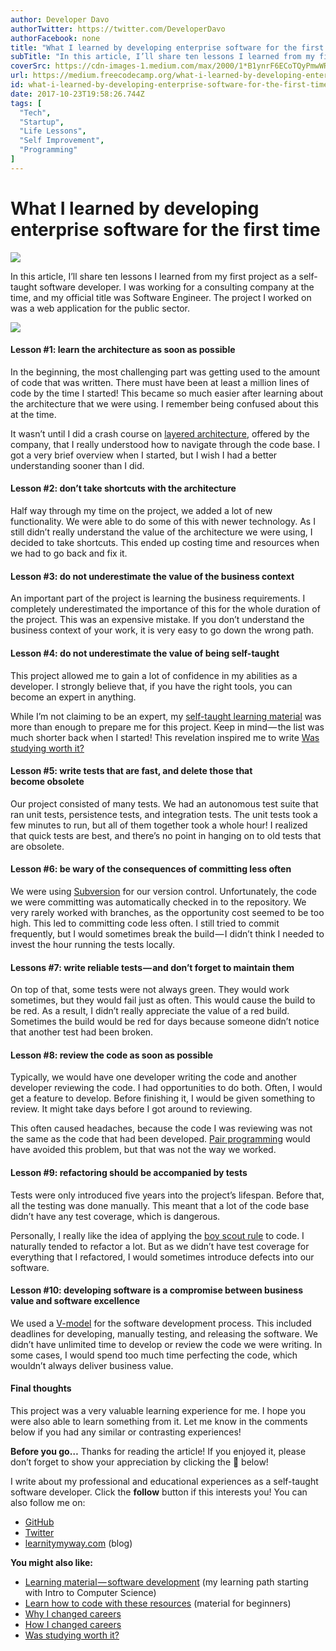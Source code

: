 ```yaml
---
author: Developer Davo
authorTwitter: https://twitter.com/DeveloperDavo
authorFacebook: none
title: "What I learned by developing enterprise software for the first time"
subTitle: "In this article, I’ll share ten lessons I learned from my first project as a self-taught software developer. I was working for a consulti..."
coverSrc: https://cdn-images-1.medium.com/max/2000/1*B1ynrF6ECoTQyPmwWRAxag.jpeg
url: https://medium.freecodecamp.org/what-i-learned-by-developing-enterprise-software-for-the-first-time-d630481ce6eb
id: what-i-learned-by-developing-enterprise-software-for-the-first-time-d630481ce6eb
date: 2017-10-23T19:58:26.744Z
tags: [
  "Tech",
  "Startup",
  "Life Lessons",
  "Self Improvement",
  "Programming"
]
---
```

# What I learned by developing enterprise software for the first time







![](https://cdn-images-1.medium.com/max/2000/1*B1ynrF6ECoTQyPmwWRAxag.jpeg)







In this article, I’ll share ten lessons I learned from my first project as a self-taught software developer. I was working for a consulting company at the time, and my official title was Software Engineer. The project I worked on was a web application for the public sector.



![](https://cdn-images-1.medium.com/max/1600/1*VpK-vWZYaEb4HFlNfXLUQg.png)



#### Lesson #1: learn the architecture as soon as possible

In the beginning, the most challenging part was getting used to the amount of code that was written. There must have been at least a million lines of code by the time I started! This became so much easier after learning about the architecture that we were using. I remember being confused about this at the time.

It wasn’t until I did a crash course on [layered architecture](https://en.wikipedia.org/wiki/Multitier_architecture), offered by the company, that I really understood how to navigate through the code base. I got a very brief overview when I started, but I wish I had a better understanding sooner than I did.

#### Lesson #2: don’t take shortcuts with the architecture

Half way through my time on the project, we added a lot of new functionality. We were able to do some of this with newer technology. As I still didn’t really understand the value of the architecture we were using, I decided to take shortcuts. This ended up costing time and resources when we had to go back and fix it.

#### Lesson #3: do not underestimate the value of the business context

An important part of the project is learning the business requirements. I completely underestimated the importance of this for the whole duration of the project. This was an expensive mistake. If you don’t understand the business context of your work, it is very easy to go down the wrong path.

#### Lesson #4: do not underestimate the value of being self-taught

This project allowed me to gain a lot of confidence in my abilities as a developer. I strongly believe that, if you have the right tools, you can become an expert in anything.

While I’m not claiming to be an expert, my [self-taught learning material](http://learnitmyway.com/2016/11/11/learning-material-software-development/) was more than enough to prepare me for this project. Keep in mind — the list was much shorter back when I started! This revelation inspired me to write [Was studying worth it?](http://learnitmyway.com/2016/10/12/was-studying-worth-it/)

#### Lesson #5: write tests that are fast, and delete those that become obsolete

Our project consisted of many tests. We had an autonomous test suite that ran unit tests, persistence tests, and integration tests. The unit tests took a few minutes to run, but all of them together took a whole hour! I realized that quick tests are best, and there’s no point in hanging on to old tests that are obsolete.

#### Lesson #6: be wary of the consequences of committing less often

We were using [Subversion](https://subversion.apache.org/) for our version control. Unfortunately, the code we were committing was automatically checked in to the repository. We very rarely worked with branches, as the opportunity cost seemed to be too high. This led to committing code less often. I still tried to commit frequently, but I would sometimes break the build — I didn’t think I needed to invest the hour running the tests locally.

#### Lessons #7: write reliable tests — and don’t forget to maintain them

On top of that, some tests were not always green. They would work sometimes, but they would fail just as often. This would cause the build to be red. As a result, I didn’t really appreciate the value of a red build. Sometimes the build would be red for days because someone didn’t notice that another test had been broken.

#### Lesson #8: review the code as soon as possible

Typically, we would have one developer writing the code and another developer reviewing the code. I had opportunities to do both. Often, I would get a feature to develop. Before finishing it, I would be given something to review. It might take days before I got around to reviewing.

This often caused headaches, because the code I was reviewing was not the same as the code that had been developed. [Pair programming](https://en.wikipedia.org/wiki/Pair_programming) would have avoided this problem, but that was not the way we worked.

#### Lesson #9: refactoring should be accompanied by tests

Tests were only introduced five years into the project’s lifespan. Before that, all the testing was done manually. This meant that a lot of the code base didn’t have any test coverage, which is dangerous.

Personally, I really like the idea of applying the [boy scout rule](http://programmer.97things.oreilly.com/wiki/index.php/The_Boy_Scout_Rule) to code. I naturally tended to refactor a lot. But as we didn’t have test coverage for everything that I refactored, I would sometimes introduce defects into our software.

#### Lesson #10: developing software is a compromise between business value and software excellence

We used a [V-model](https://en.wikipedia.org/wiki/V-Model) for the software development process. This included deadlines for developing, manually testing, and releasing the software. We didn’t have unlimited time to develop or review the code we were writing. In some cases, I would spend too much time perfecting the code, which wouldn’t always deliver business value.

#### Final thoughts

This project was a very valuable learning experience for me. I hope you were also able to learn something from it. Let me know in the comments below if you had any similar or contrasting experiences!

**Before you go…** Thanks for reading the article! If you enjoyed it, please don’t forget to show your appreciation by clicking the 👏 below!

I write about my professional and educational experiences as a self-taught software developer. Click the **follow** button if this interests you! You can also follow me on:

*   [GitHub](https://github.com/DeveloperDavo)
*   [Twitter](https://twitter.com/DeveloperDavo)
*   [learnitymyway.com](http://learnitmyway.com) (blog)

**You might also like:**

*   [Learning material — software development](http://learnitmyway.com/2016/11/11/learning-material-software-development/) (my learning path starting with Intro to Computer Science)
*   [Learn how to code with these resources](http://learnitmyway.com/2017/06/04/learn-how-to-code-with-these-resources/) (material for beginners)
*   [Why I changed careers](http://learnitmyway.com/2016/08/10/why-i-changed-careers/)
*   [How I changed careers](http://learnitmyway.com/2016/09/17/how-i-changed-careers/)
*   [Was studying worth it?](http://learnitmyway.com/2016/10/12/was-studying-worth-it/)








